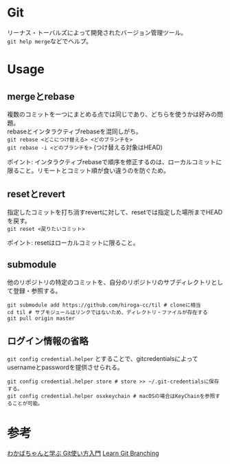 # Git
リーナス・トーバルズによって開発されたバージョン管理ツール。  
`git help merge`などでヘルプ。  

# Usage
## mergeとrebase
複数のコミットを一つにまとめる点では同じであり、どちらを使うかは好みの問題。  
rebaseとインタラクティブrebaseを混同しがち。  
`git rebase <どこにつけ替える> <どのブランチを>`  
`git rebase -i <どのブランチを>` (つけ替える対象はHEAD)  

ポイント: インタラクティブrebaseで順序を修正するのは、ローカルコミットに限ること。リモートとコミット順が食い違うのを防ぐため。  

## resetとrevert
指定したコミットを打ち消すrevertに対して、resetでは指定した場所までHEADを戻す。  
`git reset <戻りたいコミット>`  

ポイント: resetはローカルコミットに限ること。  

## submodule
他のリポジトリの特定のコミットを、自分のリポジトリのサブディレクトリとして登録・参照する。  
```Console
git submodule add https://github.com/hiroga-cc/til # cloneに相当
cd til # サブモジュールはリンクではないため、ディレクトリ・ファイルが存在する
git pull origin master
```

## ログイン情報の省略
`git config credential.helper` とすることで、gitcredentialsによってusernameとpasswordを提供させられる。  
```
git config credential.helper store # store >> ~/.git-credentialsに保存する。
git config credential.helper osxkeychain # macOSの場合はKeyChainを参照することが可能。
```

# 参考
[わかばちゃんと学ぶ Git使い方入門](https://www.amazon.co.jp/dp/B071D4D6XX)
[Learn Git Branching](https://learngitbranching.js.org/)